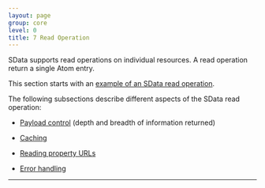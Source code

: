 ```yaml
---
layout: page
group: core
level: 0
title: 7 Read Operation
---
```


SData supports read operations on individual resources. A read operation
return a single&nbsp;Atom entry.

This section starts with an [example of an SData read operation](../0701/ "7.1 Read Example").

The following subsections describe different aspects of the SData read operation:

*   [Payload control](../0702/ "7.2 Read Payload Control") (depth and breadth of information returned)

*   [Caching](../0703/ "7.3 Read Caching")

*   [Reading property URLs](../0704/ "7.4 Read on Property URL")

*   [Error handling](../0705/ "7.5 Read Error Handling")

* * *
